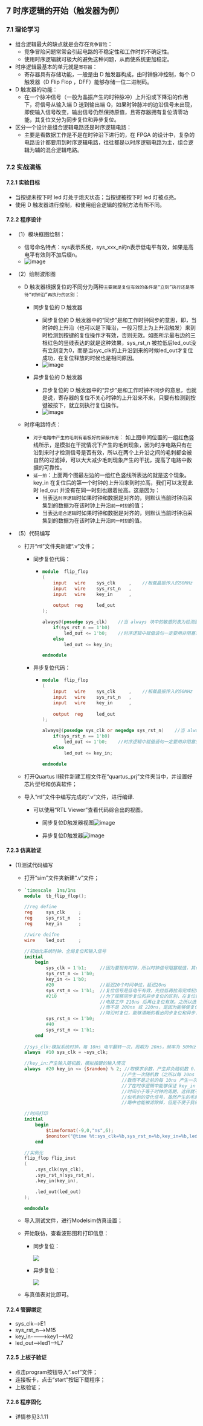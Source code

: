 ## 7 时序逻辑的开始（触发器为例）

### 7.1 理论学习

* 组合逻辑最大的缺点就是会存在`竞争冒险`：
  * 竞争冒险问题常常会引起电路的不稳定性和工作时的不确定性。
  * 使用时序逻辑就可极大的避免这种问题，从而使系统更加稳定。
* 时序逻辑最基本的单元就是`寄存器`：
  * 寄存器具有存储功能，一般是由 D 触发器构成，由时钟脉冲控制，每个 D 触发器（D Flip  Flop ，DFF）能够存储一位二进制码。
* D 触发器的功能：
  * 在一个脉冲信号（一般为晶振产生的时钟脉冲）上升沿或下降沿的作用下，将信号从输入端 D 送到输出端 Q，如果时钟脉冲的边沿信号未出现，即使输入信号改变，输出信号仍然保持原值，且寄存器拥有复位清零功能，其复位又分为同步复位和异步复位。
* 区分一个设计是组合逻辑电路还是时序逻辑电路：
  * 主要是看数据工作是不是在时钟沿下进行的，在 FPGA 的设计中，复杂的电路设计都要用到时序逻辑电路，往往都是以时序逻辑电路为主，组合逻辑为辅的混合逻辑电路。

### 7.2 实战演练

#### 7.2.1 实验目标

* 当按键未按下时 led 灯处于熄灭状态；当按键被按下时 led 灯被点亮。
* 使用 D 触发器进行控制，和使用组合逻辑的控制方法有所不同。 

#### 7.2.2 程序设计

* （1）模块框图绘制：

  * 信号命名特点：sys表示系统，sys_xxx_n的n表示低电平有效，如果是高电平有效则不加后缀n。
  * ![image](https://github.com/user-attachments/assets/05d26640-c754-48c0-b4e4-3afb7c025a36)


* （2）绘制波形图

  * D 触发器根据复位的不同分为两种`主要就是复位有效的条件是“立刻”执行还是等待“时钟沿”再执行的区别`：
    * 同步复位的 D 触发器
      * 同步复位的 D 触发器中的“同步”是和工作时钟同步的意思，即，当时钟的上升沿（也可以是下降沿，一般习惯上为上升沿触发）来到时检测到按键的复位操作才有效，否则无效。如图所示最右边的三根红色的竖线表达的就是这种效果，sys_rst_n 被拉低后led_out没有立刻变为0，而是当syc_clk的上升沿到来的时候led_out才复位成功，在复位释放的时候也是相同原因。
      * ![image](https://github.com/user-attachments/assets/c689f67d-4e28-460a-9c8e-88dca92df352)


    * 异步复位的 D 触发器
      * 异步复位的 D 触发器中的“异步”是和工作时钟不同步的意思，也就是说，寄存器的复位不关心时钟的上升沿来不来，只要有检测到按键被按下，就立刻执行复位操作。
      * ![image](https://github.com/user-attachments/assets/68bb4366-1e31-4462-9b60-9f7a63ab7ab9)


  * 时序电路特点：
    * `对于电路中产生的毛刺有着极好的屏蔽作用`： 如上图中间位置的一组红色竖线所示，是模拟在干扰情况下产生的毛刺现象，因为时序电路只有在沿到来时才检测信号是否有效，所以在两个上升沿之间的毛刺都会被自然的过滤掉，可以大大减少毛刺现象产生的干扰，提高了电路中数据的可靠性。
    * `延一拍`：上面两个图最左边的一组红色竖线所表达的就是这个现象。key_in 在复位后的第一个时钟的上升沿来到时拉高，我们可以发现此时 led_out 并没有在同一时刻也跟着拉高。这是因为：
      * 当表达`时序逻辑`时如果时钟和数据是对齐的，则默认当前时钟沿采集到的数据为在该时钟上升沿`前一时刻`的值；
      * 当表达`组合逻辑`时如果时钟和数据是对齐的，则默认当前时钟沿采集到的数据为在该时钟上升沿`同一时刻`的值。

* （5）代码编写

  * 打开“rtl”文件夹新建“.v”文件；

    * 同步复位代码：

      * ``` verilog
        module  flip_flop
        (
            input   wire    sys_clk     ,    //板载晶振传入的50MHz
            input   wire    sys_rst_n   ,
            input   wire    key_in      ,
            
            output  reg     led_out
        );
        
        always@(posedge sys_clk)    //当 always 块中的敏感列表为检测到 sys_clk 上升沿时
            if(sys_rst_n == 1'b0)
                led_out <= 1'b0;    //时序逻辑中赋值语句一定要用非阻塞式赋值
            else
                led_out <= key_in;
        
        endmodule
        ```

    * 异步复位代码：

      * ``` verilog
        module  flip_flop
        (
            input   wire    sys_clk     ,    //板载晶振传入的50MHz
            input   wire    sys_rst_n   ,
            input   wire    key_in      ,
            
            output  reg     led_out
        );
        
        always@(posedge sys_clk or negedge sys_rst_n)    //当 always 块中的敏感列表为检测到 sys_clk 上升沿时
            if(sys_rst_n == 1'b0)
                led_out <= 1'b0;    //时序逻辑中赋值语句一定要用非阻塞式赋值
            else
                led_out <= key_in;
        
        endmodule
        ```

  * 打开Quartus II软件新建工程文件在“quartus_prj”文件夹当中，并设置好芯片型号和仿真软件；

  * 导入“rtl”文件中编写完成的“.v”文件，进行编译.

    * 可以使用“RTL Viewer”查看代码综合出的视图。
      * 同步复位D触发器视图![image](https://github.com/user-attachments/assets/44e0b72e-bf3f-48b3-8acc-0bc5b0f25c2a)

      * 异步复位D触发器![image](https://github.com/user-attachments/assets/01f3bcb4-b061-4d2f-b4d6-23d43fdf0db3)


#### 7.2.3 仿真验证

* (1)测试代码编写

  * 打开“sim”文件夹新建“.v”文件；

  * ``` verilog
    `timescale  1ns/1ns
    module  tb_flip_flop();
    
    //reg define
    reg     sys_clk     ;
    reg     sys_rst_n   ;
    reg     key_in      ;
    
    //wire deifne
    wire    led_out     ;
    
    //初始化系统时钟、全局复位和输入信号
    initial
        begin
            sys_clk = 1'b1;     //因为要现有时钟，所以时钟信号阻塞赋值，其他信号非阻塞赋值
            sys_rst_n <= 1'b0;
            key_in <= 1'b0;
            #20                 //延迟20个时间单位，延迟20ns
            sys_rst_n <= 1'b1;  //复位信号是低电平有效，先拉低再拉高完成初始化复位
            #210                //为了观察同步复位和异步复位的区别，在复位释放后
                                //电路工作 210ns 后再让复位有效。之所以选择延时 210ns
                                //而不是 200ns 或 220ns，是因为能够使复位信号在时钟下
                                //降沿时复位，能够清晰的看出同步复位和异步复位的差别
            sys_rst_n <= 1'b0;
            #40
            sys_rst_n <= 1'b1;
        end
        
    //sys_clk:模拟系统时钟，每 10ns 电平翻转一次，周期为 20ns，频率为 50MHz
    always  #10 sys_clk = ~sys_clk;
    
    //key_in:产生输入随机数，模拟按键的输入情况
    always  #20 key_in <= {$random} % 2; //取模求余数，产生非负随机数 0、1，每隔 20ns
                                        //产生一次随机数（之所以每 20ns 产生一次随机
                                        //数而不是之前的每 10ns 产生一次随机数，是为
                                        //了在时序逻辑中能够保证 key_in 信号的变化的
                                        //时间小于等于时钟的周期，这样就不会产生类
                                        //似毛刺的变化信号，虽然产生的毛刺在时序电
                                        //路中也能被滤除掉，但是不便于我们观察波形）
    
    //时间打印
    initial
        begin
            $timeformat(-9,0,"ns",6);
            $monitor("@time %t:sys_clk=%b,sys_rst_n=%b,key_in=%b,led_out=%b",$time,sys_clk,sys_rst_n,key_in,led_out);
        end
    
    //实例化
    flip_flop flip_inst
    (
        .sys_clk(sys_clk),
        .sys_rst_n(sys_rst_n),
        .key_in(key_in),
    
        .led_out(led_out)
    );
    
    endmodule
    ```

  * 导入测试文件，进行Modelsim仿真设置；

  * 开始联仿，查看波形图和打印信息：

    * 同步复位：

      ![](https://pic.imgdb.cn/item/64ec54ca661c6c8e54cf1450.jpg)

    * 异步复位：

      ![](https://pic.imgdb.cn/item/64ec55e4661c6c8e54cf79a4.jpg)

  * 与真值表对比即可。


#### 7.2.4 管脚绑定

* sys_clk-->E1
* sys_rst_n-->M15
* key_in---->key1-->M2
* led_out-->led1-->L7

#### 7.2.5 上板子验证

* 点击program按钮导入“.sof”文件；
* 连接板卡，点击“start”按钮下载程序；
* 上板验证；

#### 7.2.6 程序固化

* 详情参见3.1.11
